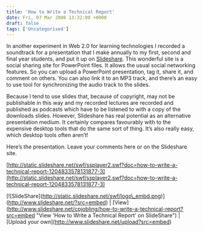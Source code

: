 ```yaml
---
title: 'How to Write a Technical Report'
date: Fri, 07 Mar 2008 13:32:00 +0000
draft: false
tags: ['Uncategorised']
---
```


In another experiment in Web 2.0 for learning technologies I recorded a soundtrack for a presentation that I make annually to my first, second and final year students, and put it up on [Slideshare](www.slideshare.net). This wonderful site is a social sharing site for PowerPoint files. It allows the usual social networking features. So you can upload a PowerPoint presentation, tag it, share it, and comment on others. You can also link it to an MP3 track, and there’s an easy to use tool for synchronizing the audio track to the slides.

Because I tend to use slides that, because of copyright, may not be publishable in this way and my recorded lectures are recorded and published as podcasts which have to be listened to with a copy of the downloads slides. However, Slideshare has real potential as an alternative presentation medium. It certainly compares favourably with to the expensive desktop tools that do the same sort of thing. It’s also really easy, which desktop tools often aren’t!

Here’s the presentation. Leave your comments here or on the Slideshare site.

[http://static.slideshare.net/swf/ssplayer2.swf?doc=how-to-write-a-technical-report-1204833578131877-3](http://static.slideshare.net/swf/ssplayer2.swf?doc=how-to-write-a-technical-report-1204833578131877-3)

\[!\[SlideShare\](http://static.slideshare.net/swf/logo\_embd.png)\](http://www.slideshare.net/?src=embed) | \[View\](http://www.slideshare.net/cpjobling/how-to-write-a-technical-report?src=embed "View 'How to Write a Technical Report' on SlideShare") | \[Upload your own\](http://www.slideshare.net/upload?src=embed)